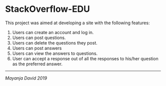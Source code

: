 # StackOverflow-EDU
This project was aimed at developing a site with the following features:
1. Users can create an account and log in.
2. Users can post questions.
3. Users can delete the questions they post.
4. Users can post answers
5. Users can view the answers to questions.
6. User can accept a response out of all the responses to his/her question as the preferred answer.
______
*Mayanja David 2019*